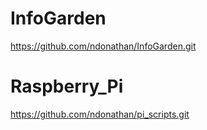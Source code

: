 # InfoGarden
https://github.com/ndonathan/InfoGarden.git

# Raspberry_Pi
https://github.com/ndonathan/pi_scripts.git

